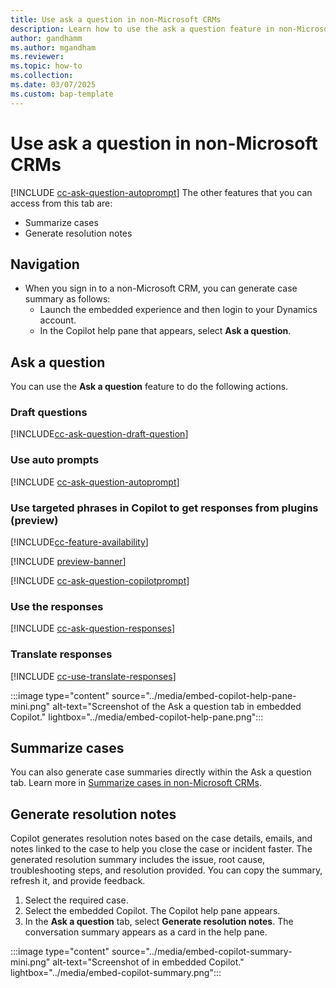 ```yaml
---
title: Use ask a question in non-Microsoft CRMs
description: Learn how to use the ask a question feature in non-Microsoft CRMs.
author: gandhamm
ms.author: mgandham
ms.reviewer: 
ms.topic: how-to
ms.collection:
ms.date: 03/07/2025
ms.custom: bap-template 
---
```


# Use ask a question in non-Microsoft CRMs

[!INCLUDE [cc-ask-question-autoprompt](../../shared/cc-ask-question-intro.md)]
 The other features that you can access from this tab are:

- Summarize cases
- Generate resolution notes

## Navigation

- When you sign in to a non-Microsoft CRM, you can generate case summary as follows:
   - Launch the embedded experience and then login to your Dynamics account.
   - In the Copilot help pane that appears, select **Ask a question**.

## Ask a question

You can use the **Ask a question** feature to do the following actions.

### Draft questions

[!INCLUDE[cc-ask-question-draft-question](../../shared/cc-ask-question-draft-question.md)]

### Use auto prompts

[!INCLUDE [cc-ask-question-autoprompt](../../shared/cc-ask-question-autoprompt.md)]

 
### Use targeted phrases in Copilot to get responses from plugins (preview)

[!INCLUDE[cc-feature-availability](../includes/cc-feature-availability.md)]

[!INCLUDE [preview-banner](~/../shared-content/shared/preview-includes/preview-note-d365.md)]

[!INCLUDE [cc-ask-question-copilotprompt](../../shared/cc-use-ask-copilotprompt.md)]

### Use the responses

[!INCLUDE [cc-ask-question-responses](../../shared/cc-ask-question-responses.md)]

### Translate responses

[!INCLUDE [cc-use-translate-responses](../../shared/cc-use-translate-responses.md)]


:::image type="content" source="../media/embed-copilot-help-pane-mini.png" alt-text="Screenshot of the Ask a question tab in embedded Copilot." lightbox="../media/embed-copilot-help-pane.png":::

## Summarize cases

You can also generate case summaries directly within the Ask a question tab. Learn more in [Summarize cases in non-Microsoft CRMs](copilot-use-summary.md).

## Generate resolution notes

Copilot generates resolution notes based on the case details, emails, and notes linked to the case to help you close the case or incident faster. The generated resolution summary includes the issue, root cause, troubleshooting steps, and resolution provided. You can copy the summary, refresh it, and provide feedback.

1. Select the required case.
1. Select the embedded Copilot. The Copilot help pane appears.
1. In the **Ask a question** tab, select **Generate resolution notes**. The conversation summary appears as a card in the help pane.

:::image type="content" source="../media/embed-copilot-summary-mini.png" alt-text="Screenshot of in embedded Copilot." lightbox="../media/embed-copilot-summary.png":::